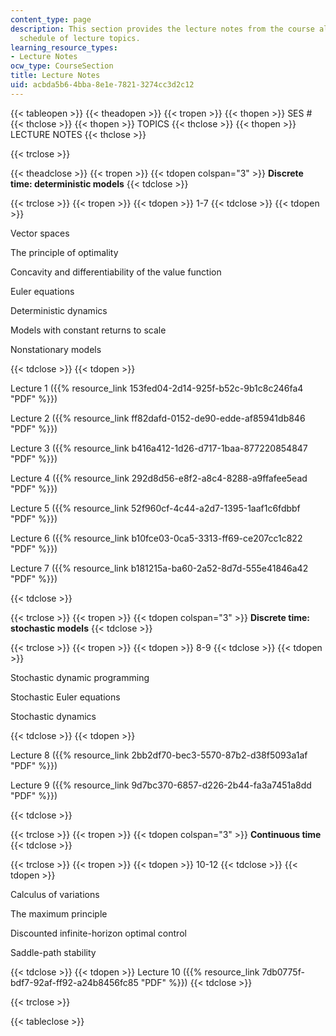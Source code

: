 ```yaml
---
content_type: page
description: This section provides the lecture notes from the course along with the
  schedule of lecture topics.
learning_resource_types:
- Lecture Notes
ocw_type: CourseSection
title: Lecture Notes
uid: acbda5b6-4bba-8e1e-7821-3274cc3d2c12
---
```


{{< tableopen >}}
{{< theadopen >}}
{{< tropen >}}
{{< thopen >}}
SES #
{{< thclose >}}
{{< thopen >}}
TOPICS
{{< thclose >}}
{{< thopen >}}
LECTURE NOTES
{{< thclose >}}

{{< trclose >}}

{{< theadclose >}}
{{< tropen >}}
{{< tdopen colspan="3" >}}
**Discrete time: deterministic models**
{{< tdclose >}}

{{< trclose >}}
{{< tropen >}}
{{< tdopen >}}
1-7
{{< tdclose >}}
{{< tdopen >}}


Vector spaces

The principle of optimality

Concavity and differentiability of the value function

Euler equations

Deterministic dynamics

Models with constant returns to scale

Nonstationary models


{{< tdclose >}}
{{< tdopen >}}


Lecture 1 ({{% resource_link 153fed04-2d14-925f-b52c-9b1c8c246fa4 "PDF" %}})

Lecture 2 ({{% resource_link ff82dafd-0152-de90-edde-af85941db846 "PDF" %}})

Lecture 3 ({{% resource_link b416a412-1d26-d717-1baa-877220854847 "PDF" %}})

Lecture 4 ({{% resource_link 292d8d56-e8f2-a8c4-8288-a9ffafee5ead "PDF" %}})

Lecture 5 ({{% resource_link 52f960cf-4c44-a2d7-1395-1aaf1c6fdbbf "PDF" %}})

Lecture 6 ({{% resource_link b10fce03-0ca5-3313-ff69-ce207cc1c822 "PDF" %}})

Lecture 7 ({{% resource_link b181215a-ba60-2a52-8d7d-555e41846a42 "PDF" %}})


{{< tdclose >}}

{{< trclose >}}
{{< tropen >}}
{{< tdopen colspan="3" >}}
**Discrete time: stochastic models**
{{< tdclose >}}

{{< trclose >}}
{{< tropen >}}
{{< tdopen >}}
8-9
{{< tdclose >}}
{{< tdopen >}}


Stochastic dynamic programming

Stochastic Euler equations

Stochastic dynamics


{{< tdclose >}}
{{< tdopen >}}


Lecture 8 ({{% resource_link 2bb2df70-bec3-5570-87b2-d38f5093a1af "PDF" %}})

Lecture 9 ({{% resource_link 9d7bc370-6857-d226-2b44-fa3a7451a8dd "PDF" %}})


{{< tdclose >}}

{{< trclose >}}
{{< tropen >}}
{{< tdopen colspan="3" >}}
**Continuous time**
{{< tdclose >}}

{{< trclose >}}
{{< tropen >}}
{{< tdopen >}}
10-12
{{< tdclose >}}
{{< tdopen >}}


Calculus of variations

The maximum principle

Discounted infinite-horizon optimal control

Saddle-path stability


{{< tdclose >}}
{{< tdopen >}}
Lecture 10 ({{% resource_link 7db0775f-bdf7-92af-ff92-a24b8456fc85 "PDF" %}})
{{< tdclose >}}

{{< trclose >}}

{{< tableclose >}}